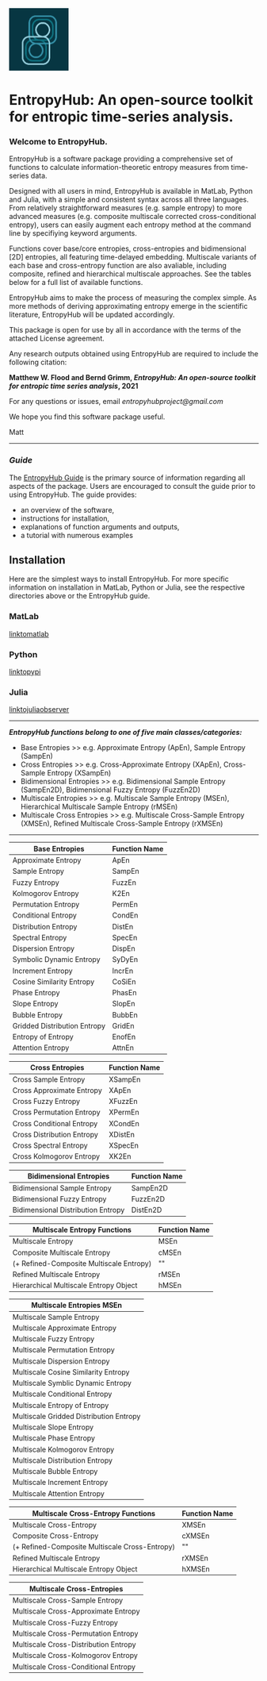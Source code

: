 <img  width="120" src="https://github.com/MattWillFlood/EntropyHub/blob/main/Graphics/EntropyHub_profiler2.png">

# EntropyHub: An open-source toolkit for entropic time-series analysis. 


### Welcome to EntropyHub.

EntropyHub is a software package providing a comprehensive set of functions to calculate information-theoretic entropy measures from time-series data.

Designed with all users in mind, EntropyHub is available in MatLab, Python and Julia, with a simple and consistent syntax across all three languages.
From relatively straightforward measures (e.g. sample entropy) to more advanced measures (e.g. composite multiscale corrected cross-conditional entropy), users can easily augment each entropy method at the command line by specifiying keyword arguments. 

Functions cover base/core entropies, cross-entropies and bidimensional [2D] entropies, all featuring time-delayed embedding. 
Multiscale variants of each base and cross-entropy function are also avaliable, including composite, refined and hierarchical multiscale approaches.
See the tables below for a full list of available functions.

EntropyHub aims to make the process of measuring the complex simple. 
As more methods of deriving approximating entropy emerge in the scientific literature, EntropyHub will be updated accordingly.

This package is open for use by all in accordance with the terms of the attached License agreement.

Any research outputs obtained using EntropyHub are required to include the following citation:

  **Matthew W. Flood and Bernd Grimm,   _EntropyHub: An open-source toolkit for entropic time series analysis_, 2021**


For any questions or issues, email _entropyhubproject@gmail.com_


We hope you find this software package useful.

Matt


 ---------------------------------------------------------- 
### _Guide_
The [EntropyHub Guide](https://github.com/MattWillFlood/EntropyHub/) is the primary source of information regarding all aspects of the package.
Users are encouraged to consult the guide prior to using EntropyHub.
The guide provides:
* an overview of the software,
* instructions for installation, 
* explanations of function arguments and outputs, 
* a tutorial with numerous examples 


## Installation

Here are the simplest ways to install EntropyHub.
For more specific information on installation in MatLab, Python or Julia, see the respective directories above or the EntropyHub guide.


### MatLab
[linktomatlab](https://www.mathworks.com)

### Python
[linktopypi](https://www.pypi.com)

### Julia
[linktojuliaobserver](https://www.julialang.com)

----------------------------------------------------------

**_EntropyHub functions belong to one of five main classes/categories:_**
* Base Entropies             >>  e.g. Approximate Entropy (ApEn), Sample Entropy (SampEn)
* Cross Entropies            >>  e.g. Cross-Approximate Entropy (XApEn), Cross-Sample Entropy (XSampEn)
* Bidimensional Entropies    >>  e.g. Bidimensional Sample Entropy (SampEn2D), Bidimensional Fuzzy Entropy (FuzzEn2D)
* Multiscale Entropies       >>  e.g. Multiscale Sample Entropy (MSEn),  Hierarchical Multiscale Sample Entropy (rMSEn)
* Multiscale Cross Entropies >>  e.g. Multiscale Cross-Sample Entropy (XMSEn),  Refined Multiscale Cross-Sample Entropy (rXMSEn)

----------------------------------------------------------



Base Entropies                                        |	Function Name	
------------------------------------------------------|------------------
Approximate Entropy                             	  |	ApEn
Sample Entropy                                		  |	SampEn
Fuzzy Entropy                                 		  |	FuzzEn
Kolmogorov Entropy                            		  |	K2En
Permutation Entropy                           		  |	PermEn
Conditional Entropy                            		  |	CondEn
Distribution Entropy                           		  |	DistEn
Spectral Entropy                               		  |	SpecEn
Dispersion Entropy                             		  |	DispEn
Symbolic Dynamic Entropy                           	  |	SyDyEn
Increment Entropy                                  	  |	IncrEn
Cosine Similarity Entropy                          	  |	CoSiEn
Phase Entropy                                         |	PhasEn
Slope Entropy                                      	  |	SlopEn
Bubble Entropy                                    		  |	BubbEn
Gridded Distribution Entropy                          |	GridEn
Entropy of Entropy                            	       |	EnofEn
Attention Entropy                                     |	AttnEn


Cross Entropies                                       |	Function Name
------------------------------------------------------|------------------
Cross Sample Entropy                                  |	XSampEn
Cross Approximate Entropy                             |	XApEn
Cross Fuzzy Entropy                                   |	XFuzzEn
Cross Permutation Entropy                             |	XPermEn
Cross Conditional Entropy                             |	XCondEn
Cross Distribution Entropy                            |	XDistEn
Cross Spectral Entropy                             	  |	XSpecEn
Cross Kolmogorov Entropy                              |	XK2En
	

Bidimensional Entropies                              |	Function Name
------------------------------------------------------|------------------
Bidimensional Sample Entropy                         |	SampEn2D
Bidimensional Fuzzy Entropy                          |	FuzzEn2D
Bidimensional Distribution Entropy                   |	DistEn2D
	

Multiscale Entropy Functions                          | Function Name
------------------------------------------------------|------------------
Multiscale Entropy                                    | MSEn
Composite Multiscale Entropy                          | cMSEn
(+ Refined-Composite Multiscale Entropy)                |   "" 
Refined Multiscale Entropy                            | rMSEn
Hierarchical Multiscale Entropy Object                | hMSEn


Multiscale Entropies	MSEn                          |	
------------------------------------------------------|
Multiscale Sample Entropy                             |	
Multiscale Approximate Entropy                        |	
Multiscale Fuzzy Entropy                              |	
Multiscale Permutation Entropy                        |	
Multiscale Dispersion Entropy                         |	
Multiscale Cosine Similarity Entropy                  |	
Multiscale Symblic Dynamic Entropy                    |	
Multiscale Conditional Entropy                        |	    
Multiscale Entropy of Entropy                         | 
Multiscale Gridded Distribution Entropy               |	
Multiscale Slope Entropy                              |
Multiscale Phase Entropy                              |		
Multiscale Kolmogorov Entropy                         |	
Multiscale Distribution Entropy                       |		
Multiscale Bubble Entropy                             |	
Multiscale Increment Entropy                          |	
Multiscale Attention Entropy                          |	
	

Multiscale Cross-Entropy Functions                    | Function Name
------------------------------------------------------|------------------
Multiscale Cross-Entropy                              |   XMSEn
Composite Cross-Entropy                               |   cXMSEn
(+ Refined-Composite Multiscale Cross-Entropy)        |     ""
Refined Multiscale Entropy                            |   rXMSEn
Hierarchical Multiscale Entropy Object                |   hXMSEn


Multiscale Cross-Entropies                            |	
------------------------------------------------------|
Multiscale Cross-Sample Entropy                       |	
Multiscale Cross-Approximate Entropy                  |	
Multiscale Cross-Fuzzy Entropy                        |	
Multiscale Cross-Permutation Entropy                  |	    
Multiscale Cross-Distribution Entropy                 |	
Multiscale Cross-Kolmogorov Entropy                   | 
Multiscale Cross-Conditional Entropy                  |	

